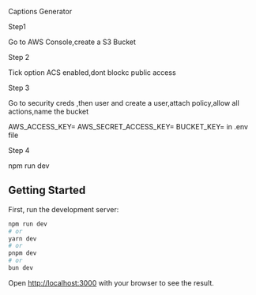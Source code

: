 Captions Generator


Step1

Go to AWS Console,create a S3 Bucket

Step 2 

Tick option ACS enabled,dont blockc public access

Step 3

Go to security creds ,then user and create a user,attach policy,allow all actions,name the bucket

AWS_ACCESS_KEY=
AWS_SECRET_ACCESS_KEY=
BUCKET_KEY=
in .env file

Step 4

npm run dev

## Getting Started

First, run the development server:

```bash
npm run dev
# or
yarn dev
# or
pnpm dev
# or
bun dev
```

Open [http://localhost:3000](http://localhost:3000) with your browser to see the result.

